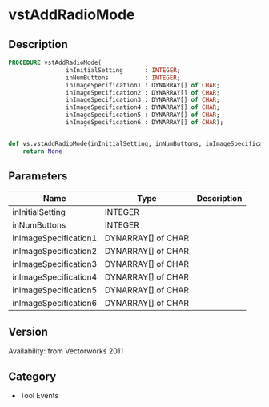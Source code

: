 # vstAddRadioMode

## Description
```pascal
PROCEDURE vstAddRadioMode(
				inInitialSetting      : INTEGER;
				inNumButtons          : INTEGER;
				inImageSpecification1 : DYNARRAY[] of CHAR;
				inImageSpecification2 : DYNARRAY[] of CHAR;
				inImageSpecification3 : DYNARRAY[] of CHAR;
				inImageSpecification4 : DYNARRAY[] of CHAR;
				inImageSpecification5 : DYNARRAY[] of CHAR;
				inImageSpecification6 : DYNARRAY[] of CHAR);
```

```python

def vs.vstAddRadioMode(inInitialSetting, inNumButtons, inImageSpecification1, inImageSpecification2, inImageSpecification3, inImageSpecification4, inImageSpecification5, inImageSpecification6):
    return None
```

## Parameters
|Name|Type|Description|
|---|---|---|
|inInitialSetting|INTEGER||
|inNumButtons|INTEGER||
|inImageSpecification1|DYNARRAY[] of CHAR||
|inImageSpecification2|DYNARRAY[] of CHAR||
|inImageSpecification3|DYNARRAY[] of CHAR||
|inImageSpecification4|DYNARRAY[] of CHAR||
|inImageSpecification5|DYNARRAY[] of CHAR||
|inImageSpecification6|DYNARRAY[] of CHAR||

## Version
Availability: from Vectorworks 2011
## Category
* Tool Events


